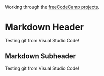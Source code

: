 Working through the [freeCodeCamp projects](https://learn.freecodecamp.org/).

# Markdown Header 
Testing git from Visual Studio Code!

## Markdown Subheader
Testing git from Visual Studio Code!